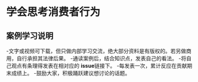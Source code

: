 # 学会思考消费者行为

## 案例学习说明

-文字或视频可下载，但只做内部学习交流，绝大部分资料是有版权的。若另做商用，自行承担其法律后果。
-通读案例后，结合知识点，发表自己的看法。
-将自己观点有条理得发表在相对应的 **issue**链接下。
-每发表一次，累计反应在贡献期末成绩上。
-鼓励大家，积极踊跃建议想讨论的话题。
